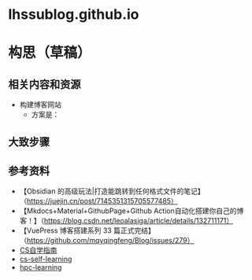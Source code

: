 # lhssublog.github.io
# 构思（草稿）
## 相关内容和资源
* 构建博客网站
  * 方案是： 
## 大致步骤

## 参考资料
* 【Obsidian 的高级玩法|打造能跳转到任何格式文件的笔记】（https://juejin.cn/post/7145351315705577485）
* 【Mkdocs+Material+GithubPage+Github Action自动化搭建你自己的博客！】（https://blog.csdn.net/leoalasiga/article/details/132711171）
* 【VuePress 博客搭建系列 33 篇正式完结】（https://github.com/mqyqingfeng/Blog/issues/279）
* [CS自学指南](https://csdiy.wiki/en/%E5%BF%85%E5%AD%A6%E5%B7%A5%E5%85%B7/workflow/)
* [cs-self-learning](https://github.com/pkuflyingpig/cs-self-learning/)
* [hpc-learning](https://github.com/l0ngc/hpc-learning)
